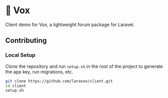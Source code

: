 # 📣 Vox

Client demo for Vox, a lightweight forum package for Laravel.

## Contributing

### Local Setup
Clone the repository and run `setup.sh` in the root of the project to generate the app key, run migrations, etc.

```bash
git clone https://github.com/laravox/client.git
cd client
setup.sh
```